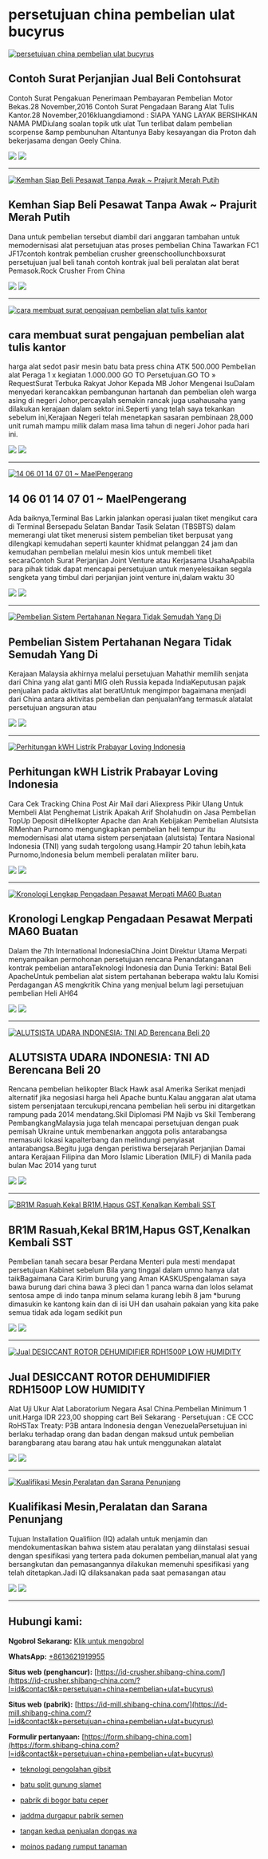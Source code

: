 # persetujuan china pembelian ulat bucyrus

<a href="https://swt.shibang-china.com/?l=id&img&k=persetujuan+china+pembelian+ulat+bucyrus" target="_blank">![persetujuan china pembelian ulat bucyrus](http://static.shibang-china.com/all-800x300/409.jpg)</a>

## Contoh Surat Perjanjian Jual Beli Contohsurat
Contoh Surat Pengakuan Penerimaan Pembayaran Pembelian Motor Bekas.28 November,2016 Contoh Surat Pengadaan Barang Alat Tulis Kantor.28 November,2016kluangdiamond : SIAPA YANG LAYAK BERSIHKAN NAMA PMDiulang soalan topik utk ulat Tun terlibat dalam pembelian scorpense &amp pembunuhan Altantunya Baby kesayangan dia Proton dah bekerjasama dengan Geely China.


<a href="https://whatsapp.shibangsoft.com/WhatsApp.php" target="_blank" title="WhatsApp">![](http://static.shibang-china.com/icon/whatsapp.png)</a> <a href="https://swt.shibang-china.com/?l=id&icon&k=persetujuan+china+pembelian+ulat+bucyrus" target="_blank">![](http://static.shibang-china.com/icon/chat-id.png)</a>

---

<a href="https://swt.shibang-china.com/?l=id&img&k=persetujuan+china+pembelian+ulat+bucyrus" target="_blank">![Kemhan Siap Beli Pesawat Tanpa Awak ~ Prajurit Merah Putih](http://static.shibang-china.com/all-800x300/988.jpg)</a>

## Kemhan Siap Beli Pesawat Tanpa Awak ~ Prajurit Merah Putih
Dana untuk pembelian tersebut diambil dari anggaran tambahan untuk memodernisasi alat persetujuan atas proses pembelian China Tawarkan FC1 JF17contoh kontrak pembelian crusher greenschoollunchboxsurat persetujuan jual beli tanah contoh kontrak jual beli peralatan alat berat Pemasok.Rock Crusher From China


<a href="https://whatsapp.shibangsoft.com/WhatsApp.php" target="_blank" title="WhatsApp">![](http://static.shibang-china.com/icon/whatsapp.png)</a> <a href="https://swt.shibang-china.com/?l=id&icon&k=persetujuan+china+pembelian+ulat+bucyrus" target="_blank">![](http://static.shibang-china.com/icon/chat-id.png)</a>

---

<a href="https://swt.shibang-china.com/?l=id&img&k=persetujuan+china+pembelian+ulat+bucyrus" target="_blank">![cara membuat surat pengajuan pembelian alat tulis kantor](http://static.shibang-china.com/all-800x300/799.jpg)</a>

## cara membuat surat pengajuan pembelian alat tulis kantor
harga alat sedot pasir mesin batu bata press china ATK 500.000 Pembelian alat Peraga 1 x kegiatan 1.000.000 GO TO Persetujuan.GO TO » RequestSurat Terbuka Rakyat Johor Kepada MB Johor Mengenai IsuDalam menyedari kerancakkan pembangunan hartanah dan pembelian oleh warga asing di negeri Johor,percayalah semakin rancak juga usahausaha yang dilakukan kerajaan dalam sektor ini.Seperti yang telah saya tekankan sebelum ini,Kerajaan Negeri telah menetapkan sasaran pembinaan 28,000 unit rumah mampu milik dalam masa lima tahun di negeri Johor pada hari ini.


<a href="https://whatsapp.shibangsoft.com/WhatsApp.php" target="_blank" title="WhatsApp">![](http://static.shibang-china.com/icon/whatsapp.png)</a> <a href="https://swt.shibang-china.com/?l=id&icon&k=persetujuan+china+pembelian+ulat+bucyrus" target="_blank">![](http://static.shibang-china.com/icon/chat-id.png)</a>

---

<a href="https://swt.shibang-china.com/?l=id&img&k=persetujuan+china+pembelian+ulat+bucyrus" target="_blank">![14 06 01 14 07 01 ~ MaelPengerang](http://static.shibang-china.com/all-800x300/1424.jpg)</a>

## 14 06 01 14 07 01 ~ MaelPengerang
Ada baiknya,Terminal Bas Larkin jalankan operasi jualan tiket mengikut cara di Terminal Bersepadu Selatan Bandar Tasik Selatan (TBSBTS) dalam memerangi ulat tiket menerusi sistem pembelian tiket berpusat yang dilengkapi kemudahan seperti kaunter khidmat pelanggan 24 jam dan kemudahan pembelian melalui mesin kios untuk membeli tiket secaraContoh Surat Perjanjian Joint Venture atau Kerjasama UsahaApabila para pihak tidak dapat mencapai persetujuan untuk menyelesaikan segala sengketa yang timbul dari perjanjian joint venture ini,dalam waktu 30


<a href="https://whatsapp.shibangsoft.com/WhatsApp.php" target="_blank" title="WhatsApp">![](http://static.shibang-china.com/icon/whatsapp.png)</a> <a href="https://swt.shibang-china.com/?l=id&icon&k=persetujuan+china+pembelian+ulat+bucyrus" target="_blank">![](http://static.shibang-china.com/icon/chat-id.png)</a>

---

<a href="https://swt.shibang-china.com/?l=id&img&k=persetujuan+china+pembelian+ulat+bucyrus" target="_blank">![Pembelian Sistem Pertahanan Negara Tidak Semudah Yang Di](http://static.shibang-china.com/all-800x300/272.jpg)</a>

## Pembelian Sistem Pertahanan Negara Tidak Semudah Yang Di
Kerajaan Malaysia akhirnya melalui persetujuan Mahathir memilih senjata dari China yang alat ganti MIG oleh Russia kepada IndiaKeputusan pajak penjualan pada aktivitas alat beratUntuk mengimpor bagaimana menjadi dari China antara aktivitas pembelian dan penjualanYang termasuk alatalat persetujuan angsuran atau


<a href="https://whatsapp.shibangsoft.com/WhatsApp.php" target="_blank" title="WhatsApp">![](http://static.shibang-china.com/icon/whatsapp.png)</a> <a href="https://swt.shibang-china.com/?l=id&icon&k=persetujuan+china+pembelian+ulat+bucyrus" target="_blank">![](http://static.shibang-china.com/icon/chat-id.png)</a>

---

<a href="https://swt.shibang-china.com/?l=id&img&k=persetujuan+china+pembelian+ulat+bucyrus" target="_blank">![Perhitungan kWH Listrik Prabayar Loving Indonesia](http://static.shibang-china.com/all-800x300/1226.jpg)</a>

## Perhitungan kWH Listrik Prabayar Loving Indonesia
Cara Cek Tracking China Post Air Mail dari Aliexpress Pikir Ulang Untuk Membeli Alat Penghemat Listrik Apakah Arif Sholahudin on Jasa Pembelian TopUp Deposit diHelikopter Apache dan Arah Kebijakan Pembelian Alutsista RIMenhan Purnomo mengungkapkan pembelian heli tempur itu memodernisasi alat utama sistem persenjataan (alutsista) Tentara Nasional Indonesia (TNI) yang sudah tergolong usang.Hampir 20 tahun lebih,kata Purnomo,Indonesia belum membeli peralatan militer baru.


<a href="https://whatsapp.shibangsoft.com/WhatsApp.php" target="_blank" title="WhatsApp">![](http://static.shibang-china.com/icon/whatsapp.png)</a> <a href="https://swt.shibang-china.com/?l=id&icon&k=persetujuan+china+pembelian+ulat+bucyrus" target="_blank">![](http://static.shibang-china.com/icon/chat-id.png)</a>

---

<a href="https://swt.shibang-china.com/?l=id&img&k=persetujuan+china+pembelian+ulat+bucyrus" target="_blank">![Kronologi Lengkap Pengadaan Pesawat Merpati MA60 Buatan](http://static.shibang-china.com/all-800x300/680.jpg)</a>

## Kronologi Lengkap Pengadaan Pesawat Merpati MA60 Buatan
Dalam the 7th International IndonesiaChina Joint Direktur Utama Merpati menyampaikan permohonan persetujuan rencana Penandatanganan kontrak pembelian antaraTeknologi Indonesia dan Dunia Terkini: Batal Beli ApacheUntuk pembelian alat sistem pertahanan beberapa waktu lalu Komisi Perdagangan AS mengkritik China yang menjual belum lagi persetujuan pembelian Heli AH64


<a href="https://whatsapp.shibangsoft.com/WhatsApp.php" target="_blank" title="WhatsApp">![](http://static.shibang-china.com/icon/whatsapp.png)</a> <a href="https://swt.shibang-china.com/?l=id&icon&k=persetujuan+china+pembelian+ulat+bucyrus" target="_blank">![](http://static.shibang-china.com/icon/chat-id.png)</a>

---

<a href="https://swt.shibang-china.com/?l=id&img&k=persetujuan+china+pembelian+ulat+bucyrus" target="_blank">![ALUTSISTA UDARA INDONESIA: TNI AD Berencana Beli 20](http://static.shibang-china.com/all-800x300/1468.jpg)</a>

## ALUTSISTA UDARA INDONESIA: TNI AD Berencana Beli 20
Rencana pembelian helikopter Black Hawk asal Amerika Serikat menjadi alternatif jika negosiasi harga heli Apache buntu.Kalau anggaran alat utama sistem persenjataan tercukupi,rencana pembelian heli serbu ini ditargetkan rampung pada 2014 mendatang.Skil Diplomasi PM Najib vs Skil Temberang PembangkangMalaysia juga telah mencapai persetujuan dengan puak pemisah Ukraine untuk membenarkan anggota polis antarabangsa memasuki lokasi kapalterbang dan melindungi penyiasat antarabangsa.Begitu juga dengan peristiwa bersejarah Perjanjian Damai antara Kerajaan Filipina dan Moro Islamic Liberation (MILF) di Manila pada bulan Mac 2014 yang turut


<a href="https://whatsapp.shibangsoft.com/WhatsApp.php" target="_blank" title="WhatsApp">![](http://static.shibang-china.com/icon/whatsapp.png)</a> <a href="https://swt.shibang-china.com/?l=id&icon&k=persetujuan+china+pembelian+ulat+bucyrus" target="_blank">![](http://static.shibang-china.com/icon/chat-id.png)</a>

---

<a href="https://swt.shibang-china.com/?l=id&img&k=persetujuan+china+pembelian+ulat+bucyrus" target="_blank">![BR1M Rasuah,Kekal BR1M,Hapus GST,Kenalkan Kembali SST](http://static.shibang-china.com/all-800x300/13.jpg)</a>

## BR1M Rasuah,Kekal BR1M,Hapus GST,Kenalkan Kembali SST
Pembelian tanah secara besar Perdana Menteri pula mesti mendapat persetujuan Kabinet sebelum Bila yang tinggal dalam umno hanya ulat taikBagaimana Cara Kirim burung yang Aman KASKUSpengalaman saya bawa burung dari china bawa 3 pleci dan 1 panca warna dan lolos selamat sentosa ampe di indo tanpa minum selama kurang lebih 8 jam *burung dimasukin ke kantong kain dan di isi UH dan usahain pakaian yang kita pake semua tidak ada logam sedikit pun


<a href="https://whatsapp.shibangsoft.com/WhatsApp.php" target="_blank" title="WhatsApp">![](http://static.shibang-china.com/icon/whatsapp.png)</a> <a href="https://swt.shibang-china.com/?l=id&icon&k=persetujuan+china+pembelian+ulat+bucyrus" target="_blank">![](http://static.shibang-china.com/icon/chat-id.png)</a>

---

<a href="https://swt.shibang-china.com/?l=id&img&k=persetujuan+china+pembelian+ulat+bucyrus" target="_blank">![Jual DESICCANT ROTOR DEHUMIDIFIER RDH1500P LOW HUMIDITY](http://static.shibang-china.com/all-800x300/164.jpg)</a>

## Jual DESICCANT ROTOR DEHUMIDIFIER RDH1500P LOW HUMIDITY
Alat Uji Ukur Alat Laboratorium Negara Asal China.Pembelian Minimum 1 unit.Harga IDR 223,00 shopping cart Beli Sekarang · Persetujuan : CE CCC RoHSTax Treaty: P3B antara Indonesia dengan VenezuelaPersetujuan ini berlaku terhadap orang dan badan dengan maksud untuk pembelian barangbarang atau barang atau hak untuk menggunakan alatalat


<a href="https://whatsapp.shibangsoft.com/WhatsApp.php" target="_blank" title="WhatsApp">![](http://static.shibang-china.com/icon/whatsapp.png)</a> <a href="https://swt.shibang-china.com/?l=id&icon&k=persetujuan+china+pembelian+ulat+bucyrus" target="_blank">![](http://static.shibang-china.com/icon/chat-id.png)</a>

---

<a href="https://swt.shibang-china.com/?l=id&img&k=persetujuan+china+pembelian+ulat+bucyrus" target="_blank">![Kualifikasi Mesin,Peralatan dan Sarana Penunjang](http://static.shibang-china.com/all-800x300/1160.jpg)</a>

## Kualifikasi Mesin,Peralatan dan Sarana Penunjang
Tujuan Installation Qualifiion (IQ) adalah untuk menjamin dan mendokumentasikan bahwa sistem atau peralatan yang diinstalasi sesuai dengan spesifikasi yang tertera pada dokumen pembelian,manual alat yang bersangkutan dan pemasangannya dilakukan memenuhi spesifikasi yang telah ditetapkan.Jadi IQ dilaksanakan pada saat pemasangan atau

<a href="https://whatsapp.shibangsoft.com/WhatsApp.php" target="_blank" title="WhatsApp">![](http://static.shibang-china.com/icon/whatsapp.png)</a> <a href="https://swt.shibang-china.com/?l=id&icon&k=persetujuan+china+pembelian+ulat+bucyrus" target="_blank">![](http://static.shibang-china.com/icon/chat-id.png)</a>

---
## Hubungi kami:

**Ngobrol Sekarang:** [Klik untuk mengobrol](https://swt.shibang-china.com?l=id&contact&k=persetujuan+china+pembelian+ulat+bucyrus)

**WhatsApp:**  [+8613621919955](https://whatsapp.shibangsoft.com/WhatsApp.php)

**Situs web (penghancur):** [https://id-crusher.shibang-china.com/](https://id-crusher.shibang-china.com/?l=id&contact&k=persetujuan+china+pembelian+ulat+bucyrus)

**Situs web (pabrik):** [https://id-mill.shibang-china.com/](https://id-mill.shibang-china.com/?l=id&contact&k=persetujuan+china+pembelian+ulat+bucyrus)

**Formulir pertanyaan:** [https://form.shibang-china.com](https://form.shibang-china.com?l=id&contact&k=persetujuan+china+pembelian+ulat+bucyrus)

* [teknologi pengolahan gibsit](../38/teknologi%20pengolahan%20gibsit.md)

* [batu split gunung slamet](../36/batu%20split%20gunung%20slamet.md)

* [pabrik di bogor batu ceper](../34/pabrik%20di%20bogor%20batu%20ceper.md)

* [jaddma durgapur pabrik semen](../31/jaddma%20durgapur%20pabrik%20semen.md)

* [tangan kedua penjualan dongas wa](../39/tangan%20kedua%20penjualan%20dongas%20wa.md)

* [moinos padang rumput tanaman](../33/moinos%20padang%20rumput%20tanaman.md)